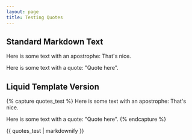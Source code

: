 ```yaml
---
layout: page
title: Testing Quotes
---
```


## Standard Markdown Text

Here is some text with an apostrophe: That's nice.

Here is some text with a quote: "Quote here".

## Liquid Template Version

{% capture quotes_test %}
Here is some text with an apostrophe: That's nice.

Here is some text with a quote: "Quote here".
{% endcapture %}

{{ quotes_test | markdownify }}